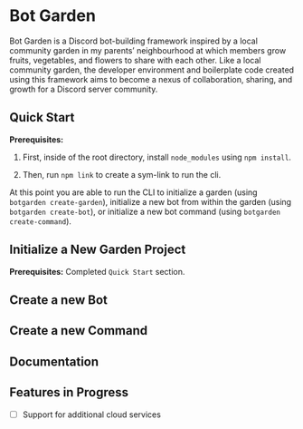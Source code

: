 # Bot Garden

Bot Garden is a Discord bot-building framework inspired by a local community garden in my parents’ neighbourhood at which members grow fruits, vegetables, and flowers to share with each other. Like a local community garden, the developer environment and boilerplate code created using this framework aims to become a nexus of collaboration, sharing, and growth for a Discord server community.

## Quick Start

**Prerequisites:**

1. First, inside of the root directory, install `node_modules` using `npm install`.

2. Then, run `npm link` to create a sym-link to run the cli.

At this point you are able to run the CLI to initialize a garden (using `botgarden create-garden`), initialize a new bot from within the garden (using `botgarden create-bot`), or initialize a new bot command (using `botgarden create-command`).

## Initialize a New Garden Project

**Prerequisites:** Completed `Quick Start` section.
## Create a new Bot

## Create a new Command

## Documentation

## Features in Progress
- [ ] Support for additional cloud services